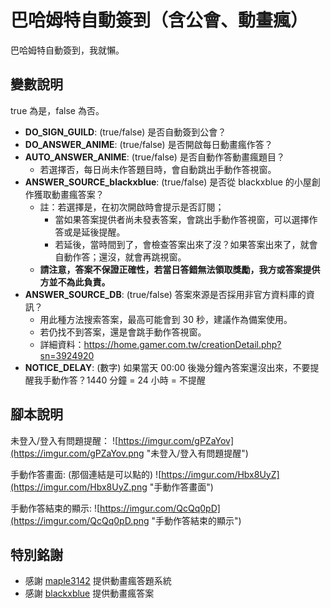# 巴哈姆特自動簽到（含公會、動畫瘋）
巴哈姆特自動簽到，我就懶。

## 變數說明
true 為是，false 為否。
- **DO_SIGN_GUILD**: (true/false) 是否自動簽到公會？
- **DO_ANSWER_ANIME**: (true/false) 是否開啟每日動畫瘋作答？
- **AUTO_ANSWER_ANIME**: (true/false) 是否自動作答動畫瘋題目？
    - 若選擇否，每日尚未作答題目時，會自動跳出手動作答視窗。
- **ANSWER_SOURCE_blackxblue**: (true/false) 是否從 blackxblue 的小屋創作獲取動畫瘋答案？
    - 註：若選擇是，在初次開啟時會提示是否訂閱；
        - 當如果答案提供者尚未發表答案，會跳出手動作答視窗，可以選擇作答或是延後提醒。
        - 若延後，當時間到了，會檢查答案出來了沒？如果答案出來了，就會自動作答；還沒，就會再跳視窗。
    - **請注意，答案不保證正確性，若當日答錯無法領取獎勵，我方或答案提供方並不為此負責。**
- **ANSWER_SOURCE_DB**: (true/false) 答案來源是否採用非官方資料庫的資訊？
    - 用此種方法搜索答案，最高可能會到 30 秒，建議作為備案使用。
    - 若仍找不到答案，還是會跳手動作答視窗。
    - 詳細資料：https://home.gamer.com.tw/creationDetail.php?sn=3924920
- **NOTICE_DELAY**: (數字) 如果當天 00:00 後幾分鐘內答案還沒出來，不要提醒我手動作答？1440 分鐘 = 24 小時 = 不提醒

## 腳本說明
未登入/登入有問題提醒：
![https://imgur.com/gPZaYov](https://imgur.com/gPZaYov.png "未登入/登入有問題提醒")

手動作答畫面: (那個連結是可以點的)
![https://imgur.com/Hbx8UyZ](https://imgur.com/Hbx8UyZ.png "手動作答畫面")

手動作答結束的顯示:
![https://imgur.com/QcQq0pD](https://imgur.com/QcQq0pD.png "手動作答結束的顯示")

## 特別銘謝
- 感謝 [maple3142](https://home.gamer.com.tw/kirby123) 提供動畫瘋答題系統
- 感謝 [blackxblue](https://home.gamer.com.tw/blackxblue) 提供動畫瘋答案
